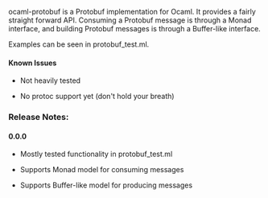 ocaml-protobuf is a Protobuf implementation for Ocaml.  It provides a fairly
straight forward API.  Consuming a Protobuf message is through a Monad
interface, and building Protobuf messages is through a Buffer-like interface.

Examples can be seen in protobuf_test.ml.

#### Known Issues

* Not heavily tested

* No protoc support yet (don't hold your breath)

### Release Notes:

#### 0.0.0

* Mostly tested functionality in protobuf_test.ml

* Supports Monad model for consuming messages

* Supports Buffer-like model for producing messages
